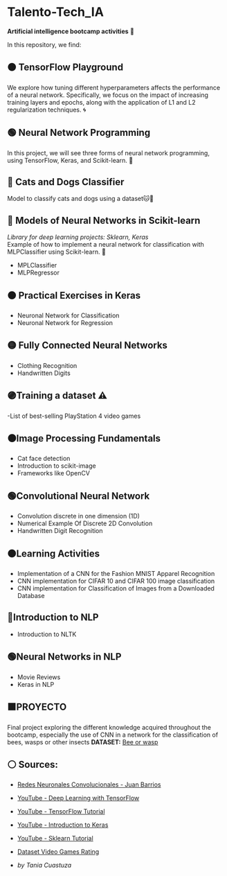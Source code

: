 # Talento-Tech_IA

**Artificial intelligence bootcamp activities** 🤖

In this repository, we find:

## 🟤 **TensorFlow Playground** 
We explore how tuning different hyperparameters affects the performance of a neural network. Specifically, we focus on the impact of increasing training layers and epochs, along with the application of L1 and L2 regularization techniques. 🌀

## 🟢 **Neural Network Programming**
In this project, we will see three forms of neural network programming, using TensorFlow, Keras, and Scikit-learn. 🧠

## 🔵 **Cats and Dogs Classifier** 
Model to classify cats and dogs using a dataset🐱🐶

## 🔴 **Models of Neural Networks in Scikit-learn**
*Library for deep learning projects: Sklearn, Keras*  
Example of how to implement a neural network for classification with MLPClassifier using Scikit-learn. 🌟
- MPLClassifier
- MLPRegressor

## 🟠 **Practical Exercises in Keras**
- Neuronal Network for Classification
- Neuronal Network for Regression

## 🟡 **Fully Connected Neural Networks**
- Clothing Recognition
- Handwritten Digits

## 🟣**Training a dataset** ⚠️
-List of best-selling PlayStation 4 video games
   
## ⚫**Image Processing Fundamentals**
- Cat face detection
- Introduction to scikit-image
- Frameworks like OpenCV

## 🟢**Convolutional Neural Network**
- Convolution discrete in one dimension (1D)
- Numerical Example Of Discrete 2D Convolution
- Handwritten Digit Recognition

## 🟠**Learning Activities**
- Implementation of a CNN for the
Fashion MNIST Apparel Recognition
- CNN implementation for
CIFAR 10 and CIFAR 100 image classification
- CNN implementation for
Classification of Images from a
Downloaded Database

## 🔵**Introduction to NLP**
- Introduction to NLTK

## 🟢**Neural Networks in NLP**
- Movie Reviews
- Keras in NLP

## 🟧**PROYECTO**
Final project exploring the different knowledge acquired throughout the bootcamp, especially the use of CNN in a network for the classification of bees, wasps or other insects
**DATASET:** [Bee or wasp](https://www.kaggle.com/datasets/jerzydziewierz/bee-vs-wasp)



   
## ⚪ **Sources:**
- [Redes Neuronales Convolucionales - Juan Barrios](https://www.juanbarrios.com/redes-neurales-convolucionales/)
- [YouTube - Deep Learning with TensorFlow](https://www.youtube.com/watch?v=4sWhhQwHqug&t=27s)
- [YouTube - TensorFlow Tutorial](https://www.youtube.com/watch?v=NSpC45EcMVs)
- [YouTube - Introduction to Keras](https://www.youtube.com/watch?v=j6eGHROLKP8)
- [YouTube - Sklearn Tutorial](https://www.youtube.com/watch?v=DbwKbsCWPSg&t=7s)
- [Dataset Video Games Rating](https://www.kaggle.com/datasets/drahulsingh/list-of-best-selling-ps4-games)

- 
  *by Tania Cuastuza*
